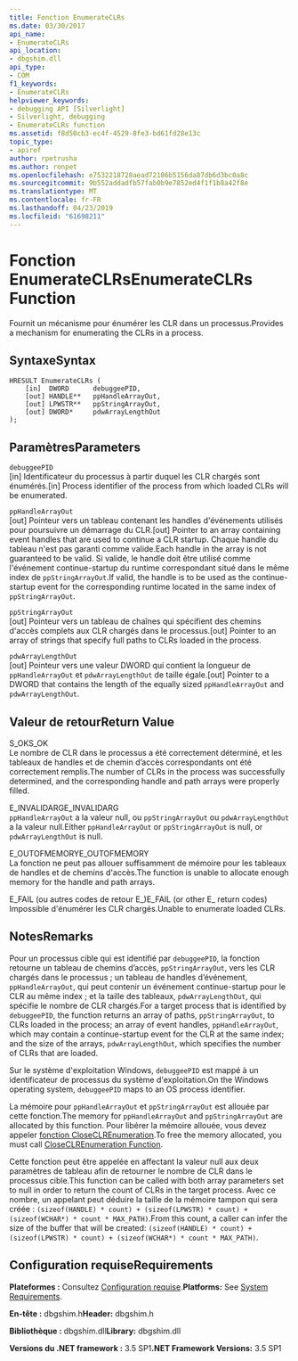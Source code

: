 ```yaml
---
title: Fonction EnumerateCLRs
ms.date: 03/30/2017
api_name:
- EnumerateCLRs
api_location:
- dbgshim.dll
api_type:
- COM
f1_keywords:
- EnumerateCLRs
helpviewer_keywords:
- debugging API [Silverlight]
- Silverlight, debugging
- EnumerateCLRs function
ms.assetid: f8d50cb3-ec4f-4529-8fe3-bd61fd28e13c
topic_type:
- apiref
author: rpetrusha
ms.author: ronpet
ms.openlocfilehash: e7532218728aead72186b5156da87db6d3bc0a8c
ms.sourcegitcommit: 9b552addadfb57fab0b9e7852ed4f1f1b8a42f8e
ms.translationtype: MT
ms.contentlocale: fr-FR
ms.lasthandoff: 04/23/2019
ms.locfileid: "61698211"
---
```

# <a name="enumerateclrs-function"></a><span data-ttu-id="ca0d4-102">Fonction EnumerateCLRs</span><span class="sxs-lookup"><span data-stu-id="ca0d4-102">EnumerateCLRs Function</span></span>
<span data-ttu-id="ca0d4-103">Fournit un mécanisme pour énumérer les CLR dans un processus.</span><span class="sxs-lookup"><span data-stu-id="ca0d4-103">Provides a mechanism for enumerating the CLRs in a process.</span></span>  
  
## <a name="syntax"></a><span data-ttu-id="ca0d4-104">Syntaxe</span><span class="sxs-lookup"><span data-stu-id="ca0d4-104">Syntax</span></span>  
  
```  
HRESULT EnumerateCLRs (  
    [in]  DWORD      debuggeePID,  
    [out] HANDLE**   ppHandleArrayOut,  
    [out] LPWSTR**   ppStringArrayOut,  
    [out] DWORD*     pdwArrayLengthOut  
);  
```  
  
## <a name="parameters"></a><span data-ttu-id="ca0d4-105">Paramètres</span><span class="sxs-lookup"><span data-stu-id="ca0d4-105">Parameters</span></span>  
 `debuggeePID`  
 <span data-ttu-id="ca0d4-106">[in] Identificateur du processus à partir duquel les CLR chargés sont énumérés.</span><span class="sxs-lookup"><span data-stu-id="ca0d4-106">[in] Process identifier of the process from which loaded CLRs will be enumerated.</span></span>  
  
 `ppHandleArrayOut`  
 <span data-ttu-id="ca0d4-107">[out] Pointeur vers un tableau contenant les handles d'événements utilisés pour poursuivre un démarrage du CLR.</span><span class="sxs-lookup"><span data-stu-id="ca0d4-107">[out] Pointer to an array containing event handles that are used to continue a CLR startup.</span></span> <span data-ttu-id="ca0d4-108">Chaque handle du tableau n'est pas garanti comme valide.</span><span class="sxs-lookup"><span data-stu-id="ca0d4-108">Each handle in the array is not guaranteed to be valid.</span></span> <span data-ttu-id="ca0d4-109">Si valide, le handle doit être utilisé comme l'événement continue-startup du runtime correspondant situé dans le même index de `ppStringArrayOut`.</span><span class="sxs-lookup"><span data-stu-id="ca0d4-109">If valid, the handle is to be used as the continue-startup event for the corresponding runtime located in the same index of `ppStringArrayOut`.</span></span>  
  
 `ppStringArrayOut`  
 <span data-ttu-id="ca0d4-110">[out] Pointeur vers un tableau de chaînes qui spécifient des chemins d'accès complets aux CLR chargés dans le processus.</span><span class="sxs-lookup"><span data-stu-id="ca0d4-110">[out] Pointer to an array of strings that specify full paths to CLRs loaded in the process.</span></span>  
  
 `pdwArrayLengthOut`  
 <span data-ttu-id="ca0d4-111">[out] Pointeur vers une valeur DWORD qui contient la longueur de `ppHandleArrayOut` et `pdwArrayLengthOut` de taille égale.</span><span class="sxs-lookup"><span data-stu-id="ca0d4-111">[out] Pointer to a DWORD that contains the length of the equally sized `ppHandleArrayOut` and `pdwArrayLengthOut`.</span></span>  
  
## <a name="return-value"></a><span data-ttu-id="ca0d4-112">Valeur de retour</span><span class="sxs-lookup"><span data-stu-id="ca0d4-112">Return Value</span></span>  
 <span data-ttu-id="ca0d4-113">S_OK</span><span class="sxs-lookup"><span data-stu-id="ca0d4-113">S_OK</span></span>  
 <span data-ttu-id="ca0d4-114">Le nombre de CLR dans le processus a été correctement déterminé, et les tableaux de handles et de chemin d’accès correspondants ont été correctement remplis.</span><span class="sxs-lookup"><span data-stu-id="ca0d4-114">The number of CLRs in the process was successfully determined, and the corresponding handle and path arrays were properly filled.</span></span>  
  
 <span data-ttu-id="ca0d4-115">E_INVALIDARG</span><span class="sxs-lookup"><span data-stu-id="ca0d4-115">E_INVALIDARG</span></span>  
 <span data-ttu-id="ca0d4-116">`ppHandleArrayOut` a la valeur null, ou `ppStringArrayOut` ou `pdwArrayLengthOut` a la valeur null.</span><span class="sxs-lookup"><span data-stu-id="ca0d4-116">Either `ppHandleArrayOut` or `ppStringArrayOut` is null, or `pdwArrayLengthOut` is null.</span></span>  
  
 <span data-ttu-id="ca0d4-117">E_OUTOFMEMORY</span><span class="sxs-lookup"><span data-stu-id="ca0d4-117">E_OUTOFMEMORY</span></span>  
 <span data-ttu-id="ca0d4-118">La fonction ne peut pas allouer suffisamment de mémoire pour les tableaux de handles et de chemins d'accès.</span><span class="sxs-lookup"><span data-stu-id="ca0d4-118">The function is unable to allocate enough memory for the handle and path arrays.</span></span>  
  
 <span data-ttu-id="ca0d4-119">E_FAIL (ou autres codes de retour E_)</span><span class="sxs-lookup"><span data-stu-id="ca0d4-119">E_FAIL (or other E_ return codes)</span></span>  
 <span data-ttu-id="ca0d4-120">Impossible d'énumérer les CLR chargés.</span><span class="sxs-lookup"><span data-stu-id="ca0d4-120">Unable to enumerate loaded CLRs.</span></span>  
  
## <a name="remarks"></a><span data-ttu-id="ca0d4-121">Notes</span><span class="sxs-lookup"><span data-stu-id="ca0d4-121">Remarks</span></span>  
 <span data-ttu-id="ca0d4-122">Pour un processus cible qui est identifié par `debuggeePID`, la fonction retourne un tableau de chemins d’accès, `ppStringArrayOut`, vers les CLR chargés dans le processus ; un tableau de handles d’événement, `ppHandleArrayOut`, qui peut contenir un événement continue-startup pour le CLR au même index ; et la taille des tableaux, `pdwArrayLengthOut`, qui spécifie le nombre de CLR chargés.</span><span class="sxs-lookup"><span data-stu-id="ca0d4-122">For a target process that is identified by `debuggeePID`, the function returns an array of paths, `ppStringArrayOut`, to CLRs loaded in the process; an array of event handles, `ppHandleArrayOut`, which may contain a continue-startup event for the CLR at the same index; and the size of the arrays, `pdwArrayLengthOut`, which specifies the number of CLRs that are loaded.</span></span>  
  
 <span data-ttu-id="ca0d4-123">Sur le système d'exploitation Windows, `debuggeePID` est mappé à un identificateur de processus du système d'exploitation.</span><span class="sxs-lookup"><span data-stu-id="ca0d4-123">On the Windows operating system, `debuggeePID` maps to an OS process identifier.</span></span>  
  
 <span data-ttu-id="ca0d4-124">La mémoire pour `ppHandleArrayOut` et `ppStringArrayOut` est allouée par cette fonction.</span><span class="sxs-lookup"><span data-stu-id="ca0d4-124">The memory for `ppHandleArrayOut` and `ppStringArrayOut` are allocated by this function.</span></span> <span data-ttu-id="ca0d4-125">Pour libérer la mémoire allouée, vous devez appeler [fonction CloseCLREnumeration](../../../../docs/framework/unmanaged-api/debugging/closeclrenumeration-function.md).</span><span class="sxs-lookup"><span data-stu-id="ca0d4-125">To free the memory allocated, you must call [CloseCLREnumeration Function](../../../../docs/framework/unmanaged-api/debugging/closeclrenumeration-function.md).</span></span>  
  
 <span data-ttu-id="ca0d4-126">Cette fonction peut être appelée en affectant la valeur null aux deux paramètres de tableau afin de retourner le nombre de CLR dans le processus cible.</span><span class="sxs-lookup"><span data-stu-id="ca0d4-126">This function can be called with both array parameters set to null in order to return the count of CLRs in the target process.</span></span> <span data-ttu-id="ca0d4-127">Avec ce nombre, un appelant peut déduire la taille de la mémoire tampon qui sera créée : `(sizeof(HANDLE) * count) + (sizeof(LPWSTR) * count) + (sizeof(WCHAR*) * count * MAX_PATH)`.</span><span class="sxs-lookup"><span data-stu-id="ca0d4-127">From this count, a caller can infer the size of the buffer that will be created: `(sizeof(HANDLE) * count) + (sizeof(LPWSTR) * count) + (sizeof(WCHAR*) * count * MAX_PATH)`.</span></span>  
  
## <a name="requirements"></a><span data-ttu-id="ca0d4-128">Configuration requise</span><span class="sxs-lookup"><span data-stu-id="ca0d4-128">Requirements</span></span>  
 <span data-ttu-id="ca0d4-129">**Plateformes :** Consultez [Configuration requise](../../../../docs/framework/get-started/system-requirements.md).</span><span class="sxs-lookup"><span data-stu-id="ca0d4-129">**Platforms:** See [System Requirements](../../../../docs/framework/get-started/system-requirements.md).</span></span>  
  
 <span data-ttu-id="ca0d4-130">**En-tête :** dbgshim.h</span><span class="sxs-lookup"><span data-stu-id="ca0d4-130">**Header:** dbgshim.h</span></span>  
  
 <span data-ttu-id="ca0d4-131">**Bibliothèque :** dbgshim.dll</span><span class="sxs-lookup"><span data-stu-id="ca0d4-131">**Library:** dbgshim.dll</span></span>  
  
 <span data-ttu-id="ca0d4-132">**Versions du .NET framework :** 3.5 SP1</span><span class="sxs-lookup"><span data-stu-id="ca0d4-132">**.NET Framework Versions:** 3.5 SP1</span></span>
